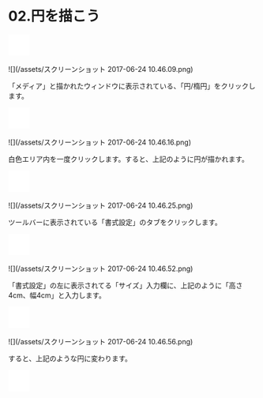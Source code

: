 # 02.円を描こう

![](/assets/null.png)

![](/assets/スクリーンショット 2017-06-24 10.46.09.png)

「メディア」と描かれたウィンドウに表示されている、「円/楕円」をクリックします。

![](/assets/null.png)

![](/assets/スクリーンショット 2017-06-24 10.46.16.png)

白色エリア内を一度クリックします。すると、上記のように円が描かれます。

![](/assets/null.png)

![](/assets/スクリーンショット 2017-06-24 10.46.25.png)

ツールバーに表示されている「書式設定」のタブをクリックします。

![](/assets/null.png)

![](/assets/スクリーンショット 2017-06-24 10.46.52.png)

「書式設定」の左に表示されてる「サイズ」入力欄に、上記のように「高さ4cm、幅4cm」と入力します。

![](/assets/null.png)

![](/assets/スクリーンショット 2017-06-24 10.46.56.png)

すると、上記のような円に変わります。

![](/assets/null.png)



